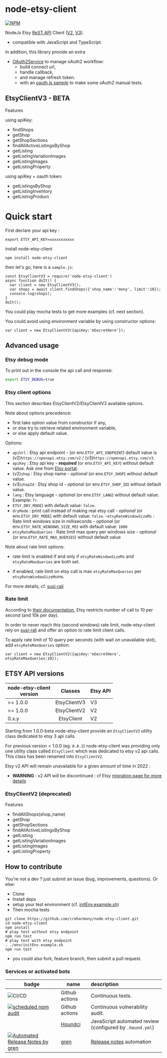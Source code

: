 # node-etsy-client

[![NPM](https://nodei.co/npm/node-etsy-client.png?compact=true)](https://npmjs.org/package/node-etsy-client)

NodeJs Etsy [ReST API](https://www.etsy.com/developers/documentation) Client ([V2](https://www.etsy.com/developers/documentation/getting_started/api_basics#reference), [V3](https://developers.etsy.com/documentation/)).

- compatible with JavaScript and TypeScript.

In addition, this library provide an extra 
- [OAuth2Service](./src/OAuth2Service.js) to manage oAuth2 workflow:
  - build connect url, 
  - handle callback, 
  - and manage refresh token.
  - with an [oauth.js sample](src/sample/oauth.js) to make some oAuth2 manual tests.

## EtsyClientV3 - BETA
Features

using apiKey:
- findShops
- getShop
- getShopSections
- findAllActiveListingsByShop
- getListing
- getListingVariationImages
- getListingImages
- getListingProperty

using apiKey + oauth token:
- getListingsByShop
- getListingInventory
- getListingProduct

# Quick start

First declare your api key :
```
export ETSY_API_KEY=xxxxxxxxxxx
```

install node-etsy-client

```
npm install node-etsy-client
```

then let's go, here is a `sample.js`:
```
const EtsyClientV3 = require('node-etsy-client')
async function doIt() {
  var client = new EtsyClientV3();
  var shops = await client.findShops({'shop_name':'mony', limit':10});
  console.log(shops);
}
doIt();
```
You could play mocha tests to get more examples (cf. next section).

You could avoid using environment variable by using constructor options:
```
var client = new EtsyClientV3({apiKey:'mSecretHere'});
```

## Advanced usage


### Etsy debug mode

To print out in the console the api call and response:
```bash
export ETSY_DEBUG=true
```

### Etsy client options
This section describes EtsyClientV2/EtsyClientV3 available options.

Note about options precedence: 
- first take option value from constructor if any, 
- or else try to retrieve related environment variable, 
- or else apply default value.

Options:
- `apiUrl` : Etsy api endpoint - (or env.`ETSY_API_ENDPOINT`) default value is (v2)`https://openapi.etsy.com/v2` / (v3)`https://openapi.etsy.com/v3`.
- `apiKey` : Etsy api key - **required** (or env.`ETSY_API_KEY`) without default value. Ask one from [Etsy portal](https://www.etsy.com/developers/register).
- (v2)`shop`   : Etsy shop name - *optional* (or env.`ETSY_SHOP`) without default value.
- (v3)`shopId` : Etsy shop id - *optional* (or env.`ETSY_SHOP_ID`) without default value.
- `lang`   : Etsy language - *optional* (or env.`ETSY_LANG`) without default value. Example: `fr`.
- `ETSY_DRY_MODE`) with default value: `false`.
- `dryMode`              : print call instead of making real etsy call - *optional* (or env.`ETSY_DRY_MODE`) with default value: `false`.
-`etsyRateWindowSizeMs` : Rate limit windows size in milliseconds - *optional* (or env.`ETSY_RATE_WINDOWS_SIZE_MS`) with default value: `1000`
- `etsyRateMaxQueries`   : Rate limit max query per windows size - *optional* (or env.`ETSY_RATE_MAX_QUERIES`) without default value

Note about rate limit options:

- rate limit is enabled if and only if `etsyRateWindowSizeMs` and `etsyRateMaxQueries` are both set.

- if enabled, rate limit on etsy call is max `etsyRateMaxQueries` per `etsyRateWindowSizeMs`ms.

For more details, cf. [susi-rali](https://github.com/creharmony/susi-rali)

### Rate limit
According to [their documentation](https://www.etsy.com/developers/documentation/getting_started/api_basics#section_rate_limiting),
Etsy restricts number of call to 10 per second (and 10k per day).

In order to never reach this (second windows) rate limit, node-etsy-client rely on [susi-rali](https://github.com/creharmony/susi-rali)
and offer an option to rate limit client calls.

To apply rate limit of 10 query per seconds (with wait on unavailable slot),
add `etsyRateMaxQueries` option:

```
var client = new EtsyClientV2({apiKey:'mSecretHere', etsyRateMaxQueries:10});
```

## ETSY API versions

| node-etsy-client<br/>version |   Classes    | Etsy API  |
|------------------------------|:------------:|:-----------------|
| &gt;= 1.0.0                  | EtsyClientV3 |               V3 |
| &gt;= 1.0.0                  | EtsyClientV2 |               V2 |
| 0.x.y                        |  EtsyClient  |               V2 |

Starting from 1.0.0-beta node-etsy-client provide an `EtsyClientV3` utility class dedicated to etsy 3 api calls.

For previous version < 1.0.0 (eg. `0.8.2`) node-etsy-client was providing only one utility class called `EtsyClient` which was dedicated to etsy v2 api calls. This class has been renamed into `EtsyClientV2`.

Etsy v2 API will remain unavailable for a given amount of time in 2022 :

- **WARNING** : v2 API will be discontinued : cf Etsy [migration page for more details](https://developers.etsy.com/documentation/migration/index#launch-stages)


### EtsyClientV2 (deprecated)


Features

- findAllShops(shop_name)
- getShop
- getShopSections
- findAllActiveListingsByShop
- getListing
- getListingVariationImages
- getListingImages
- getListingProperty



## How to contribute
You're not a dev ? just submit an issue (bug, improvements, questions). Or else:
* Clone
* Install deps
* setup your test environment (cf. [initEnv.example.sh](./env/initEnv.example.sh))
* Then mocha tests
```
git clone https://github.com/creharmony/node-etsy-client.git
cd node-etsy-client
npm install
# play test without etsy endpoint
npm run test
# play test with etsy endpoint
. ./env/initEnv.example.sh
npm run test
```
* you could also fork, feature branch, then submit a pull request.

### Services or activated bots

| badge  | name   | description  |
|--------|-------|:--------|
| ![CI/CD](https://github.com/creharmony/node-etsy-client/workflows/etsy_client_ci/badge.svg) |Github actions|Continuous tests.
| [![scheduled npm audit](https://github.com/creharmony/node-etsy-client/actions/workflows/audit.yml/badge.svg)](https://github.com/creharmony/node-etsy-client/actions/workflows/audit.yml) |Github actions|Continuous vulnerability audit.
|  |[Houndci](https://houndci.com/)|JavaScript  automated review (configured by `.hound.yml`)|
| [![Automated Release Notes by gren](https://img.shields.io/badge/%F0%9F%A4%96-release%20notes-00B2EE.svg)](https://github-tools.github.io/github-release-notes/)|[gren](https://github.com/github-tools/github-release-notes)|[Release notes](https://github.com/creharmony/node-etsy-client/releases) automation|
<!-- travis disabled
| [![Build Status](https://travis-ci.com/creharmony/node-etsy-client.svg?branch=main)](https://travis-ci.com/creharmony/node-etsy-client) |[Travis-ci](https://travis-ci.com/creharmony/node-etsy-client)|Continuous tests.
-->

